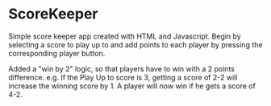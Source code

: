 # ScoreKeeper

Simple score keeper app created with HTML and Javascript.
Begin by selecting a score to play up to and add points to each player by pressing the corresponding player button.

Added a "win by 2" logic, so that players have to win with a 2 points difference.
e.g. If the Play Up to score is 3, getting a score of 2-2 will increase the winning score by 1. A player will now win if he gets a score of 4-2.
